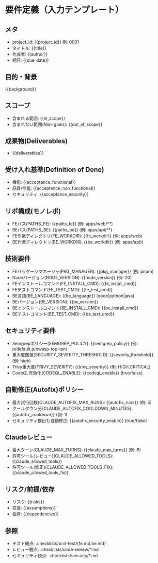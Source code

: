 # 要件定義（入力テンプレート）

## メタ
- project_id: {{project_id}} 例: 0001
- タイトル: {{title}}
- 作成者: {{author}}
- 期日: {{due_date}}

## 目的・背景
{{background}}

## スコープ
- 含まれる範囲: {{in_scope}}
- 含まれない範囲(Non-goals): {{out_of_scope}}

## 成果物(Deliverables)
- {{deliverables}}

## 受け入れ基準(Definition of Done)
- 機能: {{acceptance_functional}}
- 品質/性能: {{acceptance_non_functional}}
- セキュリティ: {{acceptance_security}}

## リポ構成(モノレポ)
- FEパス(PATHS_FE): {{paths_fe}} (例: apps/web/**)
- BEパス(PATHS_BE): {{paths_be}} (例: apps/api/**)
- FE作業ディレクトリ(FE_WORKDIR): {{fe_workdir}} (例: apps/web)
- BE作業ディレクトリ(BE_WORKDIR): {{be_workdir}} (例: apps/api})

## 技術要件
- FEパッケージマネージャ(PKG_MANAGER): {{pkg_manager}} (例: pnpm)
- Nodeバージョン(NODE_VERSION): {{node_version}} (例: 20)
- FEインストールコマンド(FE_INSTALL_CMD): {{fe_install_cmd}}
- FEテストコマンド(FE_TEST_CMD): {{fe_test_cmd}}
- BE言語(BE_LANGUAGE): {{be_language}} (node|python|java)
- BEバージョン(BE_VERSION): {{be_version}}
- BEインストールコマンド(BE_INSTALL_CMD): {{be_install_cmd}}
- BEテストコマンド(BE_TEST_CMD): {{be_test_cmd}}

## セキュリティ要件
- Semgrepポリシー(SEMGREP_POLICY): {{semgrep_policy}} (例: p/default,p/owasp-top-ten)
- 重大度閾値(SECURITY_SEVERITY_THRESHOLD): {{severity_threshold}} (例: high)
- Trivy重大度(TRIVY_SEVERITY): {{trivy_severity}} (例: HIGH,CRITICAL)
- CodeQL有効化(CODEQL_ENABLE): {{codeql_enable}} (true/false)

## 自動修正(Autofix)ポリシー
- 最大試行回数(CLAUDE_AUTOFIX_MAX_RUNS): {{autofix_runs}} (例: 5)
- クールダウン分(CLAUDE_AUTOFIX_COOLDOWN_MINUTES): {{autofix_cooldown}} (例: 1)
- セキュリティ検出も自動修正: {{autofix_security_enable}} (true/false)

## Claudeレビュー
- 最大ターン(CLAUDE_MAX_TURNS): {{claude_max_turns}} (例: 6)
- 許可ツール(レビュー)(CLAUDE_ALLOWED_TOOLS): {{claude_allowed_tools}}
- 許可ツール(修正)(CLAUDE_ALLOWED_TOOLS_FIX): {{claude_allowed_tools_fix}}

## リスク/前提/依存
- リスク: {{risks}}
- 前提: {{assumptions}}
- 依存: {{dependencies}}

## 参照
- テスト観点: .checklists/unit-test/{fe.md,be.md}
- レビュー観点: .checklists/code-review/*.md
- セキュリティ観点: .checklists/security/*.md
